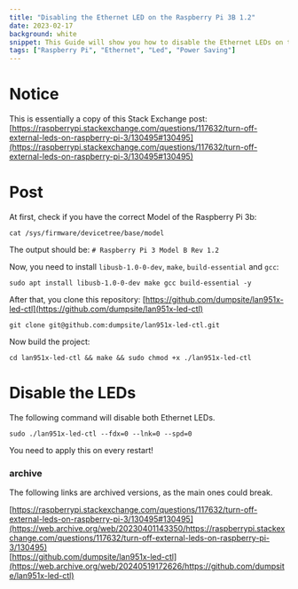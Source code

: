 ```yaml
---
title: "Disabling the Ethernet LED on the Raspberry Pi 3B 1.2"
date: 2023-02-17
background: white
snippet: This Guide will show you how to disable the Ethernet LEDs on the Raspberry Pi 3b+.
tags: ["Raspberry Pi", "Ethernet", "Led", "Power Saving"]
---
```



# Notice

This is essentially a copy of this Stack Exchange post: [https://raspberrypi.stackexchange.com/questions/117632/turn-off-external-leds-on-raspberry-pi-3/130495#130495](https://raspberrypi.stackexchange.com/questions/117632/turn-off-external-leds-on-raspberry-pi-3/130495#130495)

# Post

At first, check if you have the correct Model of the Raspberry Pi 3b:

`cat /sys/firmware/devicetree/base/model`

The output should be: `# Raspberry Pi 3 Model B Rev 1.2`

Now, you need to install `libusb-1.0-0-dev`, `make`, `build-essential` and `gcc`:

`sudo apt install libusb-1.0-0-dev make gcc build-essential -y`

After that, you clone this repository: [https://github.com/dumpsite/lan951x-led-ctl](https://github.com/dumpsite/lan951x-led-ctl)

`git clone git@github.com:dumpsite/lan951x-led-ctl.git`

Now build the project:

`cd lan951x-led-ctl && make && sudo chmod +x ./lan951x-led-ctl`

# Disable the LEDs

The following command will disable both Ethernet LEDs.

`sudo ./lan951x-led-ctl --fdx=0 --lnk=0 --spd=0`

You need to apply this on every restart!

### archive

The following links are archived versions, as the main ones could break.

[https://raspberrypi.stackexchange.com/questions/117632/turn-off-external-leds-on-raspberry-pi-3/130495#130495](https://web.archive.org/web/20230401143350/https://raspberrypi.stackexchange.com/questions/117632/turn-off-external-leds-on-raspberry-pi-3/130495)  
[https://github.com/dumpsite/lan951x-led-ctl](https://web.archive.org/web/20240519172626/https://github.com/dumpsite/lan951x-led-ctl)  